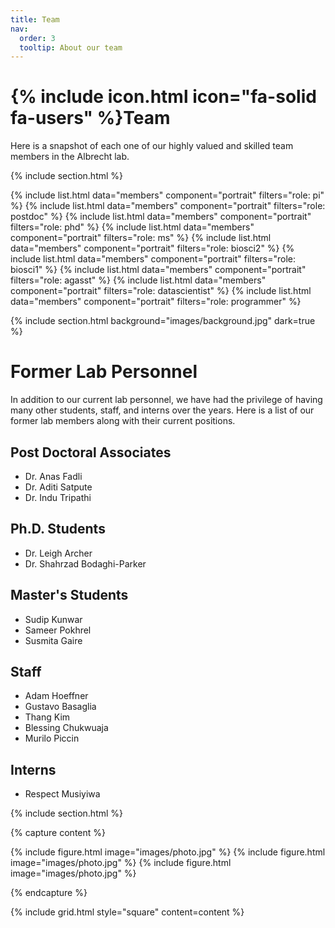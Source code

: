 ```yaml
---
title: Team
nav:
  order: 3
  tooltip: About our team
---
```


# {% include icon.html icon="fa-solid fa-users" %}Team

Here is a snapshot of each one of our highly valued and skilled team members in the Albrecht lab.

{% include section.html %}

{% include list.html data="members" component="portrait" filters="role: pi" %}
{% include list.html data="members" component="portrait" filters="role: postdoc" %}
{% include list.html data="members" component="portrait" filters="role: phd" %}
{% include list.html data="members" component="portrait" filters="role: ms" %}
{% include list.html data="members" component="portrait" filters="role: biosci2" %}
{% include list.html data="members" component="portrait" filters="role: biosci1" %}
{% include list.html data="members" component="portrait" filters="role: agasst" %}
{% include list.html data="members" component="portrait" filters="role: datascientist" %}
{% include list.html data="members" component="portrait" filters="role: programmer" %}
<!-- {% include list.html data="members" component="portrait" filters="role: ^(?!pi$)" %} -->

{% include section.html background="images/background.jpg" dark=true %}

# Former Lab Personnel
In addition to our current lab personnel, we have had the privilege of having many other students, staff, and interns over the years. Here is a list of our former lab members along with their current positions.

## Post Doctoral Associates
* Dr. Anas Fadli
* Dr. Aditi Satpute
* Dr. Indu Tripathi

## Ph.D. Students
* Dr. Leigh Archer
* Dr. Shahrzad Bodaghi-Parker

## Master's Students
* Sudip Kunwar
* Sameer Pokhrel
* Susmita Gaire

## Staff
* Adam Hoeffner
* Gustavo Basaglia
* Thang Kim
* Blessing Chukwuaja
* Murilo Piccin

## Interns
* Respect Musiyiwa

{% include section.html %}

{% capture content %}

{% include figure.html image="images/photo.jpg" %}
{% include figure.html image="images/photo.jpg" %}
{% include figure.html image="images/photo.jpg" %}

{% endcapture %}

{% include grid.html style="square" content=content %}
